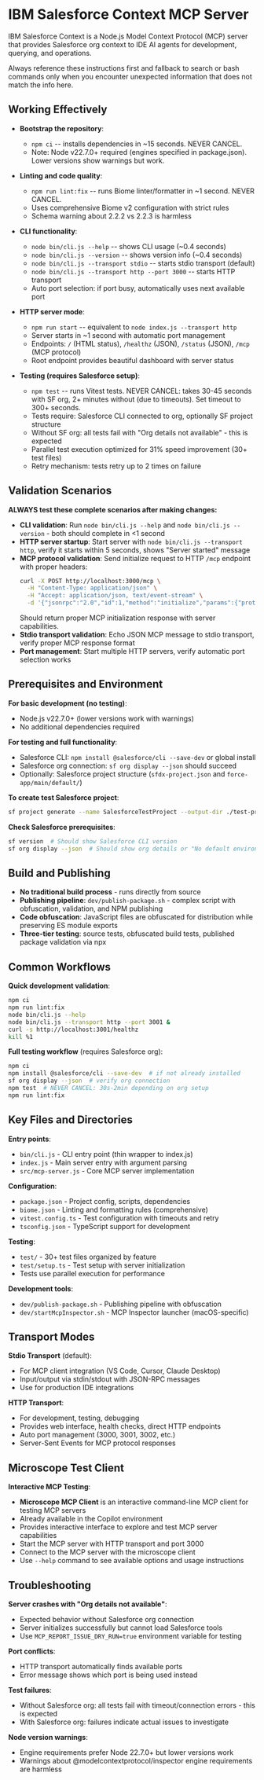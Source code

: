 # IBM Salesforce Context MCP Server

IBM Salesforce Context is a Node.js Model Context Protocol (MCP) server that provides Salesforce org context to IDE AI agents for development, querying, and operations.

Always reference these instructions first and fallback to search or bash commands only when you encounter unexpected information that does not match the info here.

## Working Effectively

- **Bootstrap the repository**:
  - `npm ci` -- installs dependencies in ~15 seconds. NEVER CANCEL.
  - Note: Node v22.7.0+ required (engines specified in package.json). Lower versions show warnings but work.

- **Linting and code quality**:
  - `npm run lint:fix` -- runs Biome linter/formatter in ~1 second. NEVER CANCEL.
  - Uses comprehensive Biome v2 configuration with strict rules
  - Schema warning about 2.2.2 vs 2.2.3 is harmless

- **CLI functionality**:
  - `node bin/cli.js --help` -- shows CLI usage (~0.4 seconds)
  - `node bin/cli.js --version` -- shows version info (~0.4 seconds)
  - `node bin/cli.js --transport stdio` -- starts stdio transport (default)
  - `node bin/cli.js --transport http --port 3000` -- starts HTTP transport
  - Auto port selection: if port busy, automatically uses next available port

- **HTTP server mode**:
  - `npm run start` -- equivalent to `node index.js --transport http`
  - Server starts in ~1 second with automatic port management
  - Endpoints: `/` (HTML status), `/healthz` (JSON), `/status` (JSON), `/mcp` (MCP protocol)
  - Root endpoint provides beautiful dashboard with server status

- **Testing (requires Salesforce setup)**:
  - `npm test` -- runs Vitest tests. NEVER CANCEL: takes 30-45 seconds with SF org, 2+ minutes without (due to timeouts). Set timeout to 300+ seconds.
  - Tests require: Salesforce CLI connected to org, optionally SF project structure
  - Without SF org: all tests fail with "Org details not available" - this is expected
  - Parallel test execution optimized for 31% speed improvement (30+ test files)
  - Retry mechanism: tests retry up to 2 times on failure

## Validation Scenarios

**ALWAYS test these complete scenarios after making changes:**

- **CLI validation**: Run `node bin/cli.js --help` and `node bin/cli.js --version` - both should complete in <1 second
- **HTTP server startup**: Start server with `node bin/cli.js --transport http`, verify it starts within 5 seconds, shows "Server started" message
- **MCP protocol validation**: Send initialize request to HTTP `/mcp` endpoint with proper headers:
  ```bash
  curl -X POST http://localhost:3000/mcp \
    -H "Content-Type: application/json" \
    -H "Accept: application/json, text/event-stream" \
    -d '{"jsonrpc":"2.0","id":1,"method":"initialize","params":{"protocolVersion":"2025-06-18","capabilities":{},"clientInfo":{"name":"test","version":"1.0.0"}}}'
  ```
  Should return proper MCP initialization response with server capabilities.
- **Stdio transport validation**: Echo JSON MCP message to stdio transport, verify proper MCP response format
- **Port management**: Start multiple HTTP servers, verify automatic port selection works

## Prerequisites and Environment

**For basic development (no testing)**:
- Node.js v22.7.0+ (lower versions work with warnings)
- No additional dependencies required

**For testing and full functionality**:
- Salesforce CLI: `npm install @salesforce/cli --save-dev` or global install
- Salesforce org connection: `sf org display --json` should succeed
- Optionally: Salesforce project structure (`sfdx-project.json` and `force-app/main/default/`)

**To create test Salesforce project**:
```bash
sf project generate --name SalesforceTestProject --output-dir ./test-project
```

**Check Salesforce prerequisites**:
```bash
sf version  # Should show Salesforce CLI version
sf org display --json  # Should show org details or "No default environment" error
```

## Build and Publishing

- **No traditional build process** - runs directly from source
- **Publishing pipeline**: `dev/publish-package.sh` - complex script with obfuscation, validation, and NPM publishing
- **Code obfuscation**: JavaScript files are obfuscated for distribution while preserving ES module exports
- **Three-tier testing**: source tests, obfuscated build tests, published package validation via npx

## Common Workflows

**Quick development validation**:
```bash
npm ci
npm run lint:fix
node bin/cli.js --help
node bin/cli.js --transport http --port 3001 &
curl -s http://localhost:3001/healthz
kill %1
```

**Full testing workflow** (requires Salesforce org):
```bash
npm ci
npm install @salesforce/cli --save-dev  # if not already installed
sf org display --json  # verify org connection
npm test  # NEVER CANCEL: 30s-2min depending on org setup
npm run lint:fix
```

## Key Files and Directories

**Entry points**:
- `bin/cli.js` - CLI entry point (thin wrapper to index.js)
- `index.js` - Main server entry with argument parsing
- `src/mcp-server.js` - Core MCP server implementation

**Configuration**:
- `package.json` - Project config, scripts, dependencies
- `biome.json` - Linting and formatting rules (comprehensive)
- `vitest.config.ts` - Test configuration with timeouts and retry
- `tsconfig.json` - TypeScript support for development

**Testing**:
- `test/` - 30+ test files organized by feature
- `test/setup.ts` - Test setup with server initialization
- Tests use parallel execution for performance

**Development tools**:
- `dev/publish-package.sh` - Publishing pipeline with obfuscation
- `dev/startMcpInspector.sh` - MCP Inspector launcher (macOS-specific)

## Transport Modes

**Stdio Transport** (default):
- For MCP client integration (VS Code, Cursor, Claude Desktop)
- Input/output via stdin/stdout with JSON-RPC messages
- Use for production IDE integrations

**HTTP Transport**:
- For development, testing, debugging
- Provides web interface, health checks, direct HTTP endpoints
- Auto port management (3000, 3001, 3002, etc.)
- Server-Sent Events for MCP protocol responses

## Microscope Test Client

**Interactive MCP Testing**:
- **Microscope MCP Client** is an interactive command-line MCP client for testing MCP servers
- Already available in the Copilot environment
- Provides interactive interface to explore and test MCP server capabilities
- Start the MCP server with HTTP transport and port 3000
- Connect to the MCP server with the microscope client
- Use `--help` command to see available options and usage instructions

## Troubleshooting

**Server crashes with "Org details not available"**:
- Expected behavior without Salesforce org connection
- Server initializes successfully but cannot load Salesforce tools
- Use `MCP_REPORT_ISSUE_DRY_RUN=true` environment variable for testing

**Port conflicts**:
- HTTP transport automatically finds available ports
- Error message shows which port is being used instead

**Test failures**:
- Without Salesforce org: all tests fail with timeout/connection errors - this is expected
- With Salesforce org: failures indicate actual issues to investigate

**Node version warnings**:
- Engine requirements prefer Node 22.7.0+ but lower versions work
- Warnings about @modelcontextprotocol/inspector engine requirements are harmless
